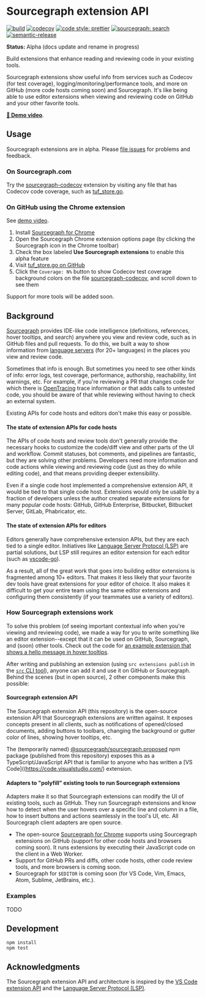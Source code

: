 # Sourcegraph extension API

[![build](https://travis-ci.org/sourcegraph/sourcegraph-extension-api.svg?branch=master)](https://travis-ci.org/sourcegraph/sourcegraph-extension-api)
[![codecov](https://codecov.io/gh/sourcegraph/sourcegraph-extension-api/branch/master/graph/badge.svg?token=SLtdKY3zQx)](https://codecov.io/gh/sourcegraph/sourcegraph-extension-api)
[![code style: prettier](https://img.shields.io/badge/code_style-prettier-ff69b4.svg)](https://github.com/prettier/prettier)
[![sourcegraph: search](https://img.shields.io/badge/sourcegraph-search-brightgreen.svg)](https://sourcegraph.com/github.com/sourcegraph/sourcegraph-extension-api)
[![semantic-release](https://img.shields.io/badge/%20%20%F0%9F%93%A6%F0%9F%9A%80-semantic--release-e10079.svg)](https://github.com/semantic-release/semantic-release)

**Status:** Alpha (docs update and rename in progress)

Build extensions that enhance reading and reviewing code in your existing tools.

Sourcegraph extensions show useful info from services such as Codecov (for test coverage), logging/monitoring/performance tools, and more on GitHub (more code hosts coming soon) and Sourcegraph. It's like being able to use editor extensions when viewing and reviewing code on GitHub and your other favorite tools.

[**🎥 Demo video**](https://www.youtube.com/watch?v=j1eWBa3rWH8).

## Usage

Sourcegraph extensions are in alpha. Please [file issues](https://github.com/sourcegraph/sourcegraph-extension-api/issues) for problems and feedback.

### On Sourcegraph.com

Try the [sourcegraph-codecov](https://github.com/sourcegraph/sourcegraph-codecov) extension by visiting any file that has Codecov code coverage, such as [tuf_store.go](https://sourcegraph.com/github.com/theupdateframework/notary@fb795b0bc868746ed2efa2cd7109346bc7ddf0a4/-/blob/server/storage/tuf_store.go).

### On GitHub using the Chrome extension

See [demo video](https://www.youtube.com/watch?v=j1eWBa3rWH8).

1. Install [Sourcegraph for Chrome](https://chrome.google.com/webstore/detail/sourcegraph/dgjhfomjieaadpoljlnidmbgkdffpack)
2. Open the Sourcegraph Chrome extension options page (by clicking the Sourcegraph icon in the Chrome toolbar)
3. Check the box labeled **Use Sourcegraph extensions** to enable this alpha feature
4. Visit [tuf_store.go on GitHub](https://github.com/theupdateframework/notary/blob/fb795b0bc868746ed2efa2cd7109346bc7ddf0a4/server/storage/tuf_store.go)
5. Click the `Coverage: N%` button to show Codecov test coverage background colors on the file [sourcegraph-codecov](https://github.com/sourcegraph/sourcegraph-codecov), and scroll down to see them

Support for more tools will be added soon.

## Background

[Sourcegraph](https://sourcegraph.com) provides IDE-like code intelligence (definitions, references, hover tooltips, and search) anywhere you view and review code, such as in GitHub files and pull requests. To do this, we built a way to show information from [language servers](http://langserver.org) (for 20+ languages) in the places you view and review code.

Sometimes that info is enough. But sometimes you need to see other kinds of info: error logs, test coverage, performance, authorship, reachability, lint warnings, etc. For example, if you're reviewing a PR that changes code for which there is [OpenTracing](https://opentracing.io/) trace information or that adds calls to untested code, you should be aware of that while reviewing without having to check an external system.

Existing APIs for code hosts and editors don't make this easy or possible.

#### The state of extension APIs for code hosts

The APIs of code hosts and review tools don't generally provide the necessary hooks to customize the code/diff view and other parts of the UI and workflow. Commit statuses, bot comments, and pipelines are fantastic, but they are solving other problems. Developers need more information and code actions while viewing and reviewing code (just as they do while editing code), and that means providing deeper extensibility.

Even if a single code host implemented a comprehensive extension API, it would be tied to that single code host. Extensions would only be usable by a fraction of developers unless the author created separate extensions for many popular code hosts: GitHub, GitHub Enterprise, Bitbucket, Bitbucket Server, GitLab, Phabricator, etc.

#### The state of extension APIs for editors

Editors generally have comprehensive extension APIs, but they are each tied to a single editor. Initiatives like [Language Server Protocol (LSP)](https://microsoft.github.io/language-server-protocol/) are partial solutions, but LSP still requires an editor extension for each editor (such as [vscode-go](https://github.com/Microsoft/vscode-go)).

As a result, all of the great work that goes into building editor extensions is fragmented among 10+ editors. That makes it less likely that your favorite dev tools have great extensions for your editor of choice. It also makes it difficult to get your entire team using the same editor extensions and configuring them consistently (if your teammates use a variety of editors).

### How Sourcegraph extensions work

To solve this problem (of seeing important contextual info when you're viewing and reviewing code), we made a way for you to write something like an editor extension--except that it can be used on GitHub, Sourcegraph, and (soon) other tools. Check out the code for [an example extension that shows a hello message in hover tooltips](https://sourcegraph.com/github.com/sourcegraph/sourcegraph-hello-world-hover@master/-/blob/src/extension.ts).

After writing and publishing an extension (using `src extensions publish` in the [`src` CLI tool](https://github.com/sourcegraph/src-cli)), anyone can add it and use it on GitHub or Sourcegraph. Behind the scenes (but in open source), 2 other components make this possible:

#### Sourcegraph extension API

The Sourcegraph extension API (this repository) is the open-source extension API that Sourcegraph extensions are written against. It exposes concepts present in all clients, such as notifications of opened/closed documents, adding buttons to toolbars, changing the background or gutter color of lines, showing hover tooltips, etc.

The (temporarily named) [@sourcegraph/sourcegraph.proposed](https://npmjs.com/package/@sourcegraph/sourcegraph.proposed) npm package (published from this repository) exposes this as a TypeScript/JavaScript API that is familiar to anyone who has written a [VS Code]((https://code.visualstudio.com/) extension.

#### Adapters to "polyfill" existing tools to run Sourcegraph extensions

Adapters make it so that Sourcegraph extensions can modify the UI of existing tools, such as GitHub. They run Sourcegraph extensions and know how to detect when the user hovers over a specific line and column in a file, how to insert buttons and actions seamlessly in the tool's UI, etc. All Sourcegraph client adapters are open source.

- The open-source [Sourcegraph for Chrome](https://github.com/sourcegraph/browser-extensions) supports using Sourcegraph extensions on GitHub (support for other code hosts and browsers coming soon). It runs extensions by executing their JavaScript code on the client in a Web Worker.
- Support for GitHub PRs and diffs, other code hosts, other code review tools, and more browsers is coming soon.
- Sourcegraph for `$EDITOR` is coming soon (for VS Code, Vim, Emacs, Atom, Sublime, JetBrains, etc.).

### Examples

TODO

## Development

```shell
npm install
npm test
```

## Acknowledgments

The Sourcegraph extension API and architecture is inspired by the [VS Code extension API](https://code.visualstudio.com/docs/extensions/overview) and the [Language Server Protocol (LSP)](https://microsoft.github.io/language-server-protocol/).
